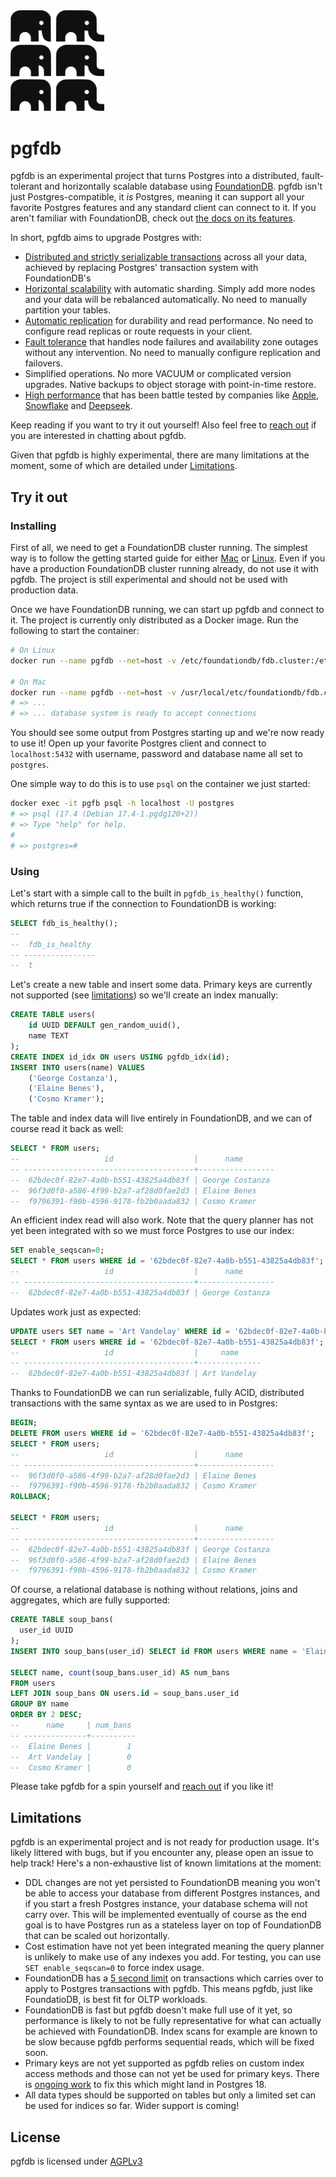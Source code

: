 <picture>
  <source media="(prefers-color-scheme: dark)" srcset="/assets/elephants.png">
  <img alt="pgfdb" src="/assets/elephants-dark.png" width="150">
</picture>

# pgfdb

pgfdb is an experimental project that turns Postgres into a distributed, fault-tolerant and horizontally scalable database using [FoundationDB](https://www.foundationdb.org). pgfdb isn't just Postgres-compatible, it _is_ Postgres, meaning it can support all your favorite Postgres features and any standard client can connect to it. If you aren't familiar with FoundationDB, check out [the docs on its features](https://apple.github.io/foundationdb/features.html).

In short, pgfdb aims to upgrade Postgres with:

- [Distributed and strictly serializable transactions](https://apple.github.io/foundationdb/features.html#acid-transactions) across all your data, achieved by replacing Postgres' transaction system with FoundationDB's
- [Horizontal scalability](https://apple.github.io/foundationdb/scalability.html) with automatic sharding. Simply add more nodes and your data will be rebalanced automatically. No need to manually partition your tables.
- [Automatic replication](https://apple.github.io/foundationdb/features.html#replicated-storage) for durability and read performance. No need to configure read replicas or route requests in your client.
- [Fault tolerance](https://apple.github.io/foundationdb/fault-tolerance.html) that handles node failures and availability zone outages without any intervention. No need to manually configure replication and failovers.
- Simplified operations. No more VACUUM or complicated version upgrades. Native backups to object storage with point-in-time restore.
- [High performance](https://apple.github.io/foundationdb/performance.html) that has been battle tested by companies like [Apple](https://arxiv.org/abs/1901.04452), [Snowflake](https://www.snowflake.com/en/blog/how-foundationdb-powers-snowflake-metadata-forward/) and [Deepseek](https://github.com/deepseek-ai/3FS).

Keep reading if you want to try it out yourself! Also feel free to [reach out](mailto:fabian@flapplabs.se) if you are interested in chatting about pgfdb.

Given that pgfdb is highly experimental, there are many limitations at the moment, some of which are detailed under [Limitations](#limitations).

## Try it out

### Installing

First of all, we need to get a FoundationDB cluster running. The simplest way is to follow the getting started guide for either [Mac](https://apple.github.io/foundationdb/getting-started-mac.html) or [Linux](https://apple.github.io/foundationdb/getting-started-linux.html). Even if you have a production FoundationDB cluster running already, do not use it with pgfdb. The project is still experimental and should not be used with production data.

Once we have FoundationDB running, we can start up pgfdb and connect to it. The project is currently only distributed as a Docker image. Run the following to start the container:

```sh
# On Linux
docker run --name pgfdb --net=host -v /etc/foundationdb/fdb.cluster:/etc/foundationdb/fdb.cluster -e POSTGRES_PASSWORD=postgres fabianlindfors/pgfdb

# On Mac
docker run --name pgfdb --net=host -v /usr/local/etc/foundationdb/fdb.cluster:/etc/foundationdb/fdb.cluster -e POSTGRES_PASSWORD=postgres fabianlindfors/pgfdb
# => ...
# => ... database system is ready to accept connections
```

You should see some output from Postgres starting up and we're now ready to use it! Open up your favorite Postgres client and connect to `localhost:5432` with username, password and database name all set to `postgres`.

One simple way to do this is to use `psql` on the container we just started:

```sh
docker exec -it pgfb psql -h localhost -U postgres
# => psql (17.4 (Debian 17.4-1.pgdg120+2))
# => Type "help" for help.
#
# => postgres=#
```

### Using

Let's start with a simple call to the built in `pgfdb_is_healthy()` function, which returns true if the connection to FoundationDB is working:

```sql
SELECT fdb_is_healthy();
--
--  fdb_is_healthy
-- ----------------
--  t
```

Let's create a new table and insert some data. Primary keys are currently not supported (see [limitations](#limitations)) so we'll create an index manually:

```sql
CREATE TABLE users(
    id UUID DEFAULT gen_random_uuid(),
    name TEXT
);
CREATE INDEX id_idx ON users USING pgfdb_idx(id);
INSERT INTO users(name) VALUES
    ('George Costanza'),
    ('Elaine Benes'),
    ('Cosmo Kramer');
```

The table and index data will live entirely in FoundationDB, and we can of course read it back as well:

```sql
SELECT * FROM users;
--                   id                  |      name
-- --------------------------------------+-----------------
--  62bdec0f-82e7-4a0b-b551-43825a4db83f | George Costanza
--  96f3d0f0-a586-4f99-b2a7-af28d0fae2d3 | Elaine Benes
--  f9796391-f90b-4596-9178-fb2b0aada832 | Cosmo Kramer
```

An efficient index read will also work. Note that the query planner has not yet been integrated with so we must force Postgres to use our index:

```sql
SET enable_seqscan=0;
SELECT * FROM users WHERE id = '62bdec0f-82e7-4a0b-b551-43825a4db83f';
--                   id                  |      name
-- --------------------------------------+-----------------
--  62bdec0f-82e7-4a0b-b551-43825a4db83f | George Costanza
```

Updates work just as expected:

```sql
UPDATE users SET name = 'Art Vandelay' WHERE id = '62bdec0f-82e7-4a0b-b551-43825a4db83f';
SELECT * FROM users WHERE id = '62bdec0f-82e7-4a0b-b551-43825a4db83f';
--                   id                  |     name
-- --------------------------------------+--------------
--  62bdec0f-82e7-4a0b-b551-43825a4db83f | Art Vandelay
```

Thanks to FoundationDB we can run serializable, fully ACID, distributed transactions with the same syntax as we are used to in Postgres:

```sql
BEGIN;
DELETE FROM users WHERE id = '62bdec0f-82e7-4a0b-b551-43825a4db83f';
SELECT * FROM users;
--                   id                  |      name
-- --------------------------------------+-----------------
--  96f3d0f0-a586-4f99-b2a7-af28d0fae2d3 | Elaine Benes
--  f9796391-f90b-4596-9178-fb2b0aada832 | Cosmo Kramer
ROLLBACK;

SELECT * FROM users;
--                   id                  |      name
-- --------------------------------------+-----------------
--  62bdec0f-82e7-4a0b-b551-43825a4db83f | George Costanza
--  96f3d0f0-a586-4f99-b2a7-af28d0fae2d3 | Elaine Benes
--  f9796391-f90b-4596-9178-fb2b0aada832 | Cosmo Kramer
```

Of course, a relational database is nothing without relations, joins and aggregates, which are fully supported:

```sql
CREATE TABLE soup_bans(
  user_id UUID
);
INSERT INTO soup_bans(user_id) SELECT id FROM users WHERE name = 'Elaine Benes';

SELECT name, count(soup_bans.user_id) AS num_bans
FROM users
LEFT JOIN soup_bans ON users.id = soup_bans.user_id
GROUP BY name
ORDER BY 2 DESC;
--      name     | num_bans
-- --------------+----------
--  Elaine Benes |        1
--  Art Vandelay |        0
--  Cosmo Kramer |        0
```

Please take pgfdb for a spin yourself and [reach out](mailto:fabian@flapplabs.se) if you like it!

## Limitations

pgfdb is an experimental project and is not ready for production usage. It's likely littered with bugs, but if you encounter any, please open an issue to help track! Here's a non-exhaustive list of known limitations at the moment:

- DDL changes are not yet persisted to FoundationDB meaning you won't be able to access your database from different Postgres instances, and if you start a fresh Postgres instance, your database schema will not carry over. This will be implemented eventually of course as the end goal is to have Postgres run as a stateless layer on top of FoundationDB that can be scaled out horizontally.
- Cost estimation have not yet been integrated meaning the query planner is unlikely to make use of any indexes you add. For testing, you can use `SET enable_seqscan=0` to force index usage.
- FoundationDB has a [5 second limit](https://apple.github.io/foundationdb/anti-features.html#long-running-read-write-transactions) on transactions which carries over to apply to Postgres transactions with pgfdb. This means pgfdb, just like FoundatioDB, is best fit for OLTP workloads.
- FoundationDB is fast but pgfdb doesn't make full use of it yet, so performance is likely to not be fully representative for what can actually be achieved with FoundationDB. Index scans for example are known to be slow because pgfdb performs sequential reads, which will be fixed soon.
- Primary keys are not yet supported as pgfdb relies on custom index access methods and those can not yet be used for primary keys. There is [ongoing work](https://www.postgresql.org/message-id/flat/E72EAA49-354D-4C2E-8EB9-255197F55330%40enterprisedb.com) to fix this which might land in Postgres 18.
- All data types should be supported on tables but only a limited set can be used for indices so far. Wider support is coming!

## License

pgfdb is licensed under [AGPLv3](LICENSE.md)
